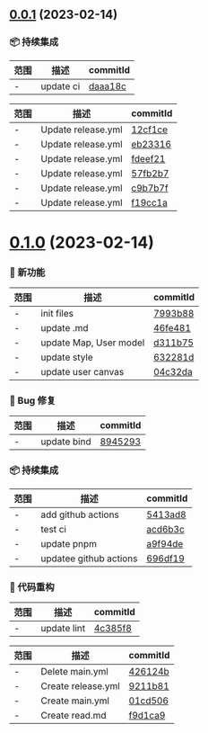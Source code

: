 ## [0.0.1](https://github.com/dengBox/tauri-app/compare/v0.1.0...v0.0.1) (2023-02-14)

### 📦 持续集成
范围|描述|commitId
--|--|--
 - | update ci | [daaa18c](https://github.com/dengBox/tauri-app/commit/daaa18c)


范围|描述|commitId
--|--|--
 - | Update release.yml | [12cf1ce](https://github.com/dengBox/tauri-app/commit/12cf1ce)
 - | Update release.yml | [eb23316](https://github.com/dengBox/tauri-app/commit/eb23316)
 - | Update release.yml | [fdeef21](https://github.com/dengBox/tauri-app/commit/fdeef21)
 - | Update release.yml | [57fb2b7](https://github.com/dengBox/tauri-app/commit/57fb2b7)
 - | Update release.yml | [c9b7b7f](https://github.com/dengBox/tauri-app/commit/c9b7b7f)
 - | Update release.yml | [f19cc1a](https://github.com/dengBox/tauri-app/commit/f19cc1a)

# [0.1.0](https://github.com/dengBox/tauri-app/compare/f9d1ca9...v0.1.0) (2023-02-14)

### 🌟 新功能
范围|描述|commitId
--|--|--
 - | init files | [7993b88](https://github.com/dengBox/tauri-app/commit/7993b88)
 - | update .md | [46fe481](https://github.com/dengBox/tauri-app/commit/46fe481)
 - | update Map, User model | [d311b75](https://github.com/dengBox/tauri-app/commit/d311b75)
 - | update style | [632281d](https://github.com/dengBox/tauri-app/commit/632281d)
 - | update user canvas | [04c32da](https://github.com/dengBox/tauri-app/commit/04c32da)


### 🐛 Bug 修复
范围|描述|commitId
--|--|--
 - | update bind | [8945293](https://github.com/dengBox/tauri-app/commit/8945293)


### 📦 持续集成
范围|描述|commitId
--|--|--
 - | add github actions | [5413ad8](https://github.com/dengBox/tauri-app/commit/5413ad8)
 - | test ci | [acd6b3c](https://github.com/dengBox/tauri-app/commit/acd6b3c)
 - | update pnpm | [a9f94de](https://github.com/dengBox/tauri-app/commit/a9f94de)
 - | updatee github actions | [696df19](https://github.com/dengBox/tauri-app/commit/696df19)


### 🔨 代码重构
范围|描述|commitId
--|--|--
 - | update lint | [4c385f8](https://github.com/dengBox/tauri-app/commit/4c385f8)


范围|描述|commitId
--|--|--
 - | Delete main.yml | [426124b](https://github.com/dengBox/tauri-app/commit/426124b)
 - | Create release.yml | [9211b81](https://github.com/dengBox/tauri-app/commit/9211b81)
 - | Create main.yml | [01cd506](https://github.com/dengBox/tauri-app/commit/01cd506)
 - | Create read.md | [f9d1ca9](https://github.com/dengBox/tauri-app/commit/f9d1ca9)

